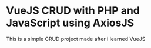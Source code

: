 # VueJS CRUD with PHP and JavaScript using AxiosJS
This is a simple CRUD project made after i learned VueJS
